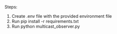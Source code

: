 Steps:
1. Create .env file with the provided environment file
2. Run 
    pip install -r requirements.txt
3. Run
    python multicast_observer.py